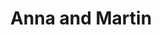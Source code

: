---
title: Anna and Martin
photo: anna-and-martin
permalink: anna-and-martin/
description: "For a photographer, composing a photograph is done with a black & white or colour result in mind. But other times, it's the moment that makes the decision for you. This was the culmination of a beautiful wedding day and even colour, as beautiful as it can be, is a distraction to taking this moment in."
---